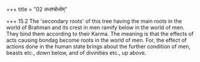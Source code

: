 +++
title = "02 अधश्चोर्ध्वम्"

+++
15.2 The 'secondary roots' of this tree having the main roots in the world of Brahman and its crest in men ramify below in the world of men.
They bind them according to their Karma. The meaning is that the effects of acts causing bondag become roots in the world of men. For, the effect of actions done in the human state brings about the further condition of men, beasts etc., down below, and of divinities etc., up above.
